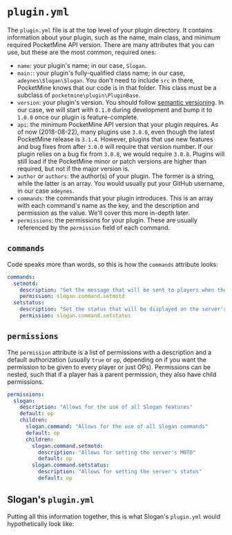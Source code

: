 # `plugin.yml`

The `plugin.yml` file is at the top level of your plugin directory. It contains information about your plugin, such as the name, main class, and minimum required PocketMine API version. There are many attributes that you can use, but these are the most common, required ones:
* `name`: your plugin's name; in our case, `Slogan`.
* `main:`: your plugin's fully-qualified class name; in our case, `adeynes\Slogan\Slogan`. You don't need to include `src` in there, PocketMine knows that our code is in that folder. This class must be a subclass of `pocketmine\plugin\PluginBase`.
* `version`: your plugin's version. You should follow [semantic versioning](https://semver.org/). In our case, we will start with `0.1.0` during development and bump it to `1.0.0` once our plugin is feature-complete.
* `api`: the minimum PocketMine API version that your plugin requires. As of now (2018-08-22), many plugins use `3.0.0`, even though the latest PocketMine release is `3.1.4`. However, plugins that use new features and bug fixes from after `3.0.0` will require that version number. If our plugin relies on a bug fix from `3.0.8`, we would require `3.0.8`. Plugins will still load if the PocketMine minor or patch versions are higher than required, but not if the major version is.
* `author` or `authors`: the author(s) of your plugin. The former is a string, while the latter is an array. You would usually put your GitHub username, in our case `adeynes`.
* `commands`: the commands that your plugin introduces. This is an array with each command's name as the key, and the description and permission as the value. We'll cover this more in-depth later.
* `permissions`: the permissions for your plugin. These are usually referenced by the `permission` field of each command.

## `commands`
Code speaks more than words, so this is how the `commands` attribute looks:
```yaml
commands:
  setmotd:
    description: "Set the message that will be sent to players when they join"
    permission: slogan.command.setmotd
  setstatus:
    description: "Set the status that will be displayed on the server's query response and as a popup to players"
    permission: slogan.command.setstatus
```

## `permissions`
The `permission` attribute is a list of permissions with a description and a default authorization (usually `true` or `op`, depending on if you want the permission to be given to every player or just OPs). Permissions can be nested, such that if a player has a parent permission, they also have child permissions.
```yaml
permissions:
  slogan:
    description: "Allows for the use of all Slogan features"
    default: op
    children:
      slogan.command: "Allows for the use of all Slogan commands"
      default: op
      children:
        slogan.command.setmotd:
          description: "Allows for setting the server's MOTD"
          default: op
        slogan.command.setstatus:
          description: "Allows for setting the server's status"
          default: op
```

## Slogan's `plugin.yml`
Putting all this information together, this is what Slogan's `plugin.yml` would hypothetically look like:

<script src="https://gist.github.com/adeynes/36fe7d507067d89f9fc26767bca50d4f.js"></script>
